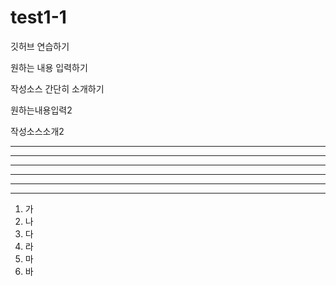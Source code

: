 # test1-1

깃허브 연습하기

원하는 내용 입력하기

작성소스 간단히 소개하기

원하는내용입력2

작성소스소개2

---

---------

- - -

***

***********

* * *

1. 가
2. 나
4. 다
3. 라
5. 마
8. 바

